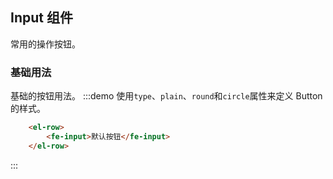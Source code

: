 ## Input 组件
常用的操作按钮。

### 基础用法
基础的按钮用法。
:::demo 使用`type`、`plain`、`round`和`circle`属性来定义 Button 的样式。

```html
    <el-row>
        <fe-input>默认按钮</fe-input>
    </el-row>
```
:::

